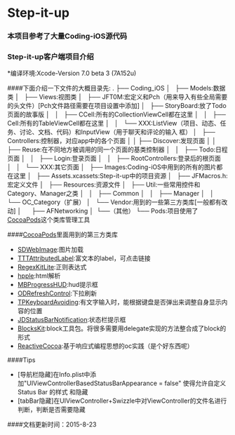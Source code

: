 # Step-it-up
### 本项目参考了大量Coding-iOS源代码

### Step-it-up客户端项目介绍 
*编译环境:Xcode-Version 7.0 beta 3 (7A152u)


####下面介绍一下文件的大概目录先:
.
├── Coding_iOS
│   ├── Models:数据类
│   ├── Views:视图类
│   ├── JFT0M:宏定义和Pch（用来导入有些全局需要的头文件）[Pch文件路径需要在项目设置中添加]
│   ├── StoryBoard:放了Todo页面的故事版
│   │   ├── CCell:所有的CollectionViewCell都在这里
│   │   ├── Cell:所有的TableViewCell都在这里
│   │   └── XXX:ListView（项目、动态、任务、讨论、文档、代码）和InputView（用于聊天和评论的输入 框）
│   ├── Controllers:控制器，对应app中的各个页面
│   │   ├── Discover:发现页面
│   │   ├── Reuse:在不同地方被调用的同一个页面的基类控制器
│   │   ├── Todo:日程页面
│   │   ├── Login:登录页面
│   │   ├── RootControllers:登录后的根页面
│   │   └── XXX:其它页面
│   ├── Images:Coding-iOS中用到的所有的图片都在这里
│   ├── Assets.xcassets:Step-it-up中的项目资源
│   ├── JFMacros.h:宏定义文件
│   ├── Resources:资源文件
│   ├── Util:一些常用控件和Category、Manager之类
│   │   ├── Common
│   │   ├── Manager
│   │   └── OC_Category（扩展）
│   └── Vendor:用到的一些第三方类库[一般都有改动]
│       ├── AFNetworking
│       └──（其他）
└── Pods:项目使用了[CocoaPods](http://code4app.com/article/cocoapods-install-usage)这个类库管理工具


####[CocoaPods](http://cocoapods.org/)里面用到的第三方类库
- [SDWebImage](https://github.com/rs/SDWebImage):图片加载
- [TTTAttributedLabel](https://github.com/TTTAttributedLabel/TTTAttributedLabel):富文本的label，可点击链接
- [RegexKitLite](https://github.com/wezm/RegexKitLite):正则表达式
- [hpple](https://github.com/topfunky/hpple):html解析
- [MBProgressHUD](https://github.com/jdg/MBProgressHUD):hud提示框
- [ODRefreshControl](https://github.com/Sephiroth87/ODRefreshControl):下拉刷新
- [TPKeyboardAvoiding](https://github.com/michaeltyson/TPKeyboardAvoiding):有文字输入时，能根据键盘是否弹出来调整自身显示内容的位置
- [JDStatusBarNotification](https://github.com/jaydee3/JDStatusBarNotification):状态栏提示框
- [BlocksKit](https://github.com/zwaldowski/BlocksKit):block工具包。将很多需要用delegate实现的方法整合成了block的形式
- [ReactiveCocoa](https://github.com/ReactiveCocoa/ReactiveCocoa):基于响应式编程思想的oc实践（是个好东西呢）

####Tips
- [导航栏隐藏]在Info.plist中添加"UIViewControllerBasedStatusBarAppearance = false" 
使得允许自定义Status Bar 的样式 和隐藏
- [tabBar隐藏]在UIViewController+Swizzle中对ViewController的文件名进行判断，判断是否需要隐藏



####文档更新时间：2015-8-23




